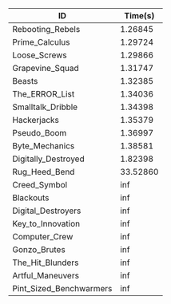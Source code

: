 |ID|Time(s)|
|-|-|
|Rebooting_Rebels|1.26845|
|Prime_Calculus|1.29724|
|Loose_Screws|1.29866|
|Grapevine_Squad|1.31747|
|Beasts|1.32385|
|The_ERROR_List|1.34036|
|Smalltalk_Dribble|1.34398|
|Hackerjacks|1.35379|
|Pseudo_Boom|1.36997|
|Byte_Mechanics|1.38581|
|Digitally_Destroyed|1.82398|
|Rug_Heed_Bend|33.52860|
|Creed_Symbol|inf|
|Blackouts|inf|
|Digital_Destroyers|inf|
|Key_to_Innovation|inf|
|Computer_Crew|inf|
|Gonzo_Brutes|inf|
|The_Hit_Blunders|inf|
|Artful_Maneuvers|inf|
|Pint_Sized_Benchwarmers|inf|

